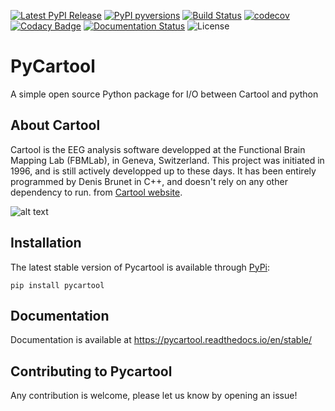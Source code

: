 [![Latest PyPI Release](https://img.shields.io/pypi/v/pycartool.svg)](https://pypi.org/project/pycartool/)
[![PyPI pyversions](https://img.shields.io/pypi/pyversions/pycartool.svg)](https://pypi.python.org/pypi/pycartool/)
[![Build Status](https://travis-ci.org/Functional-Brain-Mapping-Laboratory/PyCartool.svg?branch=master)](https://travis-ci.org/Functional-Brain-Mapping-Laboratory/PyCartool)
[![codecov](https://codecov.io/gh/vferat/PyCartool/branch/master/graph/badge.svg)](https://codecov.io/gh/vferat/PyCartool)
[![Codacy Badge](https://api.codacy.com/project/badge/Grade/38a68c3012224c97827e10e7ca914a52)](https://www.codacy.com/manual/vferat/PyCartool?utm_source=github.com&amp;utm_medium=referral&amp;utm_content=Functional-Brain-Mapping-Laboratory/PyCartool&amp;utm_campaign=Badge_Grade)
[![Documentation Status](https://readthedocs.org/projects/pycartool/badge/?version=latest)](https://pycartool.readthedocs.io/en/latest/?badge=latest)
![License](https://img.shields.io/badge/license-BSD-green.svg)

# PyCartool
A simple open source Python package for I/O between Cartool and python

## About Cartool
Cartool is the EEG analysis software developped at the Functional Brain Mapping Lab (FBMLab), in Geneva, Switzerland. This project was initiated in 1996, and is still actively developped up to these days. It has been entirely programmed by Denis Brunet in C++, and doesn't rely on any other dependency to run.
from [Cartool website](https://sites.google.com/site/cartoolcommunity/about).

![alt text](./img/Cartool.PNG "Cartool")

## Installation

The latest stable version of Pycartool is available through [PyPi](https://pypi.org/project/pycartool/):

`pip install pycartool`

## Documentation

Documentation is available at <https://pycartool.readthedocs.io/en/stable/>

## Contributing to Pycartool

Any contribution is welcome, please let us know by opening an issue!
